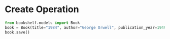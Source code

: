 # Create Operation
```python
from bookshelf.models import Book
book = Book(title="1984", author="George Orwell", publication_year=1949)
book.save()
